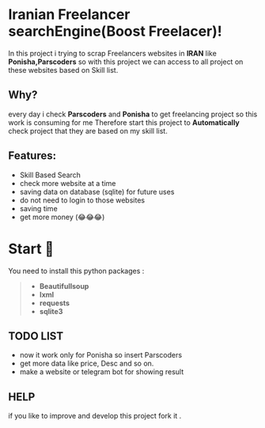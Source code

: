 # Iranian Freelancer searchEngine(**Boost Freelacer**)!

In this project i trying to scrap Freelancers websites in **IRAN** like **Ponisha,Parscoders** so with this project we can access to all project on these websites based on Skill list.


## Why?
every day i check **Parscoders** and **Ponisha** to get freelancing project so this work is consuming for me Therefore start this project to **Automatically** check project that they are based on my skill list.

## Features:
- Skill Based Search
- check more website at a time
- saving data on database (sqlite) for future uses
- do not need to login to those websites
- saving time
- get more money (😂😂😂)

# Start 💪

You need to install this python packages : 
> - **Beautifullsoup**
> - **lxml**
> - **requests**
> - **sqlite3**


## TODO LIST

- now it work only for Ponisha so insert Parscoders
- get more data like price, Desc and so on.
- make a website or telegram bot for showing result

## HELP

if you like to improve and develop this project fork it .
